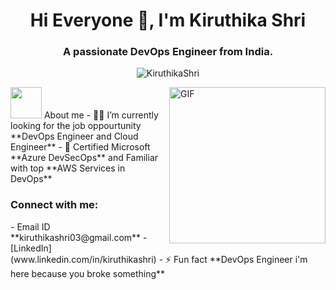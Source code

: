 <h1 align="center">Hi Everyone 👋, I'm Kiruthika Shri</h1>
<h3 align="center">A passionate DevOps Engineer from India.</h3>
<p align="center"> <img src="https://komarev.com/ghpvc/?username=KiruthikaShri&label=Profile%20views&color=0e75b6&style=flat" alt="KiruthikaShri" /> </p>
<picture><img src = "https://github.com/7oSkaaa/7oSkaaa/blob/main/Images/about_me.gif?raw=true" width = 50px></picture> About me
<img align="right" alt="GIF" height="250px" src="https://giffiles.alphacoders.com/121/12113.gif" />
- 👨‍💻 I’m currently looking for the job oppourtunity **DevOps Engineer and Cloud Engineer**
- 🌱 Certified Microsoft **Azure DevSecOps** and Familiar with top **AWS Services in DevOps**
<h3 align="left">Connect with me:</h3>
- Email ID **kiruthikashri03@gmail.com**
- [LinkedIn](www.linkedin.com/in/kiruthikashri)
- ⚡ Fun fact **DevOps Engineer i'm here because you broke something**

